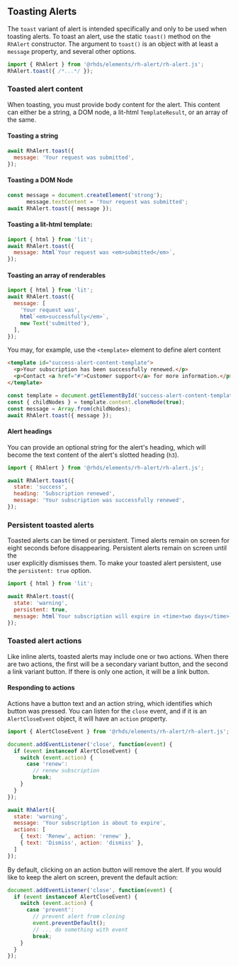 ## Toasting Alerts
The `toast` variant of alert is intended specifically and only to be used when
toasting alerts. To toast an alert, use the static `toast()` method on the
`RhAlert` constructor. The argument to `toast()` is an object with at least a
`message` property, and several other options.

```js rhcodeblock
import { RhAlert } from '@rhds/elements/rh-alert/rh-alert.js';
RhAlert.toast({ /*...*/ });
```

### Toasted alert content

When toasting, you must provide body content for the alert. This content can
either be a string, a DOM node, a lit-html `TemplateResult`, or an array of the
same.

#### Toasting a string

```js rhcodeblock
await RhAlert.toast({
  message: 'Your request was submitted',
});
```

#### Toasting a DOM Node

```js rhcodeblock
const message = document.createElement('strong');
      message.textContent = 'Your request was submitted';
await RhAlert.toast({ message });
```

#### Toasting a lit-html template:

```js rhcodeblock
import { html } from 'lit';
await RhAlert.toast({
  message: html`Your request was <em>submitted</em>`,
});
```

#### Toasting an array of renderables

```js rhcodeblock
import { html } from 'lit';
await RhAlert.toast({
  message: [
    'Your request was',
    html`<em>successfully</em>`,
    new Text('submitted'),
  ],
});
```

You may, for example, use the `<template>` element to define alert content

```html rhcodeblock
<template id="success-alert-content-template">
  <p>Your subscription has been successfully renewed.</p>
  <p>Contact <a href="#">Customer support</a> for more information.</p>
</template>
```

```js rhcodeblock
const template = document.getElementById('success-alert-content-template')
const { childNodes } = template.content.cloneNode(true);
const message = Array.from(childNodes);
await RhAlert.toast({ message });
```

#### Alert headings
You can provide an optional string for the alert's heading, which will
become the text content of the alert's slotted heading (`h3`).

```js rhcodeblock
import { RhAlert } from '@rhds/elements/rh-alert/rh-alert.js';

await RhAlert.toast({
  state: 'success',
  heading: 'Subscription renewed',
  message: 'Your subscription was successfully renewed',
});
```

### Persistent toasted alerts

Toasted alerts can be timed or persistent. Timed alerts remain on screen for
eight seconds before disappearing. Persistent alerts remain on screen until the  
user explicitly dismisses them. To make your toasted alert persistent, use the
`persistent: true` option.

```js rhcodeblock
import { html } from 'lit';

await RhAlert.toast({
  state: 'warning',
  persistent: true,
  message: html`Your subscription will expire in <time>two days</time>`,
});
```

### Toasted alert actions

Like inline alerts, toasted alerts may include one or two actions. When there
are two actions, the first will be a secondary variant button, and the second
a link variant button. If there is only one action, it will be a link button.

#### Responding to actions

Actions have a button text and an action string, which identifies which button
was pressed. You can listen for the `close` event, and if it is an
`AlertCloseEvent` object, it will have an `action` property.

```js rhcodeblock
import { AlertCloseEvent } from '@rhds/elements/rh-alert/rh-alert.js';

document.addEventListener('close', function(event) {
  if (event instanceof AlertCloseEvent) {
    switch (event.action) {
      case 'renew':
        // renew subscription
        break;
    }
  }
});

await RhAlert({
  state: 'warning',
  message: 'Your subscription is about to expire',
  actions: [
    { text: 'Renew', action: 'renew' },
    { text: 'Dismiss', action: 'dismiss' },
  ]
});
```

By default, clicking on an action button will remove the alert. If you would
like to keep the alert on screen, prevent the default action:

```js rhcodeblock
document.addEventListener('close', function(event) {
  if (event instanceof AlertCloseEvent) {
    switch (event.action) {
      case 'prevent':
        // prevent alert from closing
        event.preventDefault();
        // ... do something with event
        break;
    }
  }
});
```
